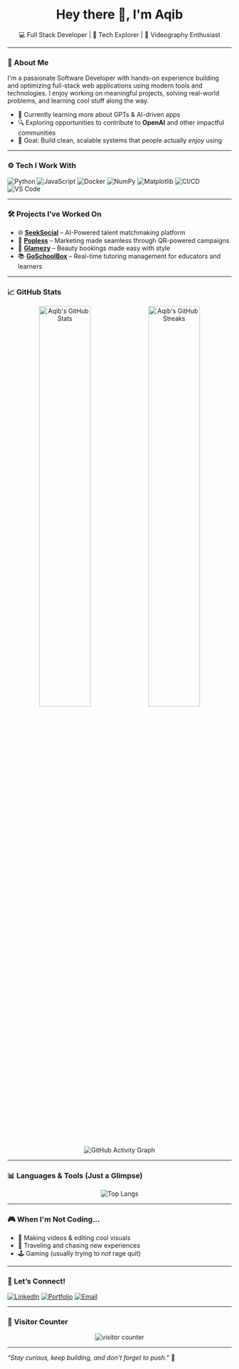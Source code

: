 <h1 align="center">Hey there 👋, I'm Aqib</h1>
<p align="center">💻 Full Stack Developer | 🚀 Tech Explorer | 🎥 Videography Enthusiast</p>

---

### 🔧 About Me

I'm a passionate Software Developer with hands-on experience building and optimizing full-stack web applications using modern tools and technologies. I enjoy working on meaningful projects, solving real-world problems, and learning cool stuff along the way.

- 🧠 Currently learning more about GPTs & AI-driven apps  
- 🔍 Exploring opportunities to contribute to **OpenAI** and other impactful communities  
- 🎯 Goal: Build clean, scalable systems that people actually *enjoy* using  

---

### ⚙️ Tech I Work With

![Python](https://img.shields.io/badge/-Python-3776AB?style=for-the-badge&logo=python&logoColor=white)
![JavaScript](https://img.shields.io/badge/-JavaScript-F7DF1E?style=for-the-badge&logo=javascript&logoColor=black)
![Docker](https://img.shields.io/badge/-Docker-2496ED?style=for-the-badge&logo=docker&logoColor=white)
![NumPy](https://img.shields.io/badge/-NumPy-013243?style=for-the-badge&logo=numpy)
![Matplotlib](https://img.shields.io/badge/-Matplotlib-11557c?style=for-the-badge&logo=matplotlib&logoColor=white)
![CI/CD](https://img.shields.io/badge/-CI%2FCD-blue?style=for-the-badge)
![VS Code](https://img.shields.io/badge/-VS%20Code-007ACC?style=for-the-badge&logo=visual-studio-code&logoColor=white)

---

### 🛠 Projects I’ve Worked On

- 🌐 [**SeekSocial**](https://seeksocial.io) – AI-Powered talent matchmaking platform  
- 📱 [**Popless**](https://www.popless.com) – Marketing made seamless through QR-powered campaigns  
- 💄 [**Glamezy**](https://glamezy.com) – Beauty bookings made easy with style  
- 📚 [**GoSchoolBox**](https://goschoolbox.com/) – Real-time tutoring management for educators and learners  

---

### 📈 GitHub Stats
<p align="center"> <img src="https://github-readme-stats.vercel.app/api?username=Aqii&theme=radical&show_icons=true&hide_border=true&include_all_commits=true&count_private=true" width="48%" alt="Aqib's GitHub Stats" /> <img src="https://github-readme-streak-stats.herokuapp.com/?user=Aqii&theme=radical&hide_border=true" width="48%" alt="Aqib's GitHub Streaks" /> </p> <p align="center"> <img src="https://github-readme-activity-graph.vercel.app/graph?username=Aqii&theme=react-dark&hide_border=true&area=true" alt="GitHub Activity Graph" /> </p>


---

### 📊 Languages & Tools (Just a Glimpse)

<p align="center">
  <img src="https://github-readme-stats.vercel.app/api/top-langs/?username=Aqii&layout=compact&theme=radical" alt="Top Langs" />
</p>

---

### 🎮 When I'm Not Coding...

- 🎥 Making videos & editing cool visuals  
- 🧳 Traveling and chasing new experiences  
- 🕹️ Gaming (usually trying to *not* rage quit)  

---

### 🤝 Let’s Connect!

[![LinkedIn](https://img.shields.io/badge/-LinkedIn-blue?style=for-the-badge&logo=linkedin)]([https://linkedin.com/in/your-profile](https://www.linkedin.com/in/aqib-ali-b58685150/))
[![Portfolio](https://img.shields.io/badge/-Portfolio-black?style=for-the-badge&logo=firefox)](https://your-portfolio.com)
[![Email](https://img.shields.io/badge/-Email-red?style=for-the-badge&logo=gmail&logoColor=white)](mailto:aqiibali007@gmail.com)

---

### 👀 Visitor Counter
<p align="center">
  <img src="https://komarev.com/ghpvc/?username=Aqii&style=flat-square&color=blue" alt="visitor counter"/>
</p>

---

*“Stay curious, keep building, and don’t forget to push.”* 🚀

